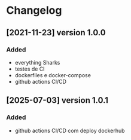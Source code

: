 # Changelog

## [2021-11-23] version 1.0.0

### Added

- everything Sharks
- testes de CI
- dockerfiles e docker-compose
- github actions CI/CD 


## [2025-07-03] version 1.0.1

### Added

- github actions CI/CD com deploy dockerhub
